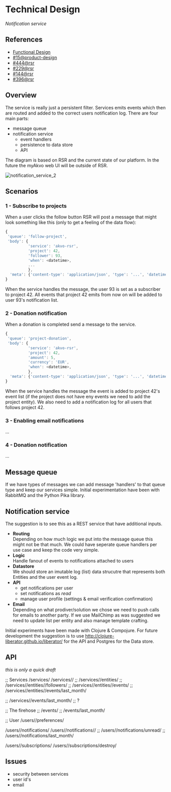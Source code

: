 # Technical Design
*Notification service*

## References
- [Functional Design](https://github.com/akvo/akvo-product-design/blob/master/services/NotificationService/15-NotificationService/FunctionalDesign/NotificationService.md)
- [#15@product-design](https://github.com/akvo/akvo-product-design/issues/15)
- [#444@rsr](https://github.com/akvo/akvo-rsr/issues/444)
- [#229@rsr](https://github.com/akvo/akvo-rsr/issues/229)
- [#144@rsr](https://github.com/akvo/akvo-rsr/issues/144)
- [#396@rsr](https://github.com/akvo/akvo-rsr/issues/396)


## Overview
The service is really just a persistent filter. Services emits events which then are routed and added to the correct users notification log. There are four main parts:
- message queue
- notification service
	- event handlers
	- persistence to data store
	- API

The diagram is based on RSR and the current state of our platform. In the future the myAkvo web UI will be outside of RSR.

![notification_service_2](https://f.cloud.github.com/assets/31837/2193228/7fe172f8-9879-11e3-9dde-b449a2f741b2.png)


## Scenarios

### 1 - Subscribe to projects
When a user clicks the follow button RSR will post a message that might look something like this (only to get a feeling of the data flow):

```javascript
{
 'queue': 'follow-project',
 'body': {
 		  'service': 'akvo-rsr',
 		  'project': 42,
          'follower': 93,
          'when': <datetime>,
          ...
          },
  'meta': {'content-type': 'application/json', 'type': '...', 'datetime': '?'}
}
```

When the service handles the message, the user 93 is set as a subscriber to project 42. All events that project 42 emits from now on will be added to user 93's notification list.


### 2 - Donation notification
When a donation is completed send a message to the service.

```javascript
{
 'queue': 'project-donation',
 'body': {
 		  'service': 'akvo-rsr',
 		  'project': 42,
 		  'amount': 5,
 		  'currency': 'EUR',
 		  'when': <datetime>,
          },
  'meta': {'content-type': 'application/json', 'type': '...', 'datetime': '?'}
}
```

When the service handles the message the event is added to project 42's event list (if the project does not have eny events we need to add the project entity). We also need to add a notification log for all users that follows project 42.


### 3 - Enabling email notifications
...

### 4 - Donation notification
...


## Message queue
If we have types of messages we can add message 'handlers' to that queue type and keep our services simple. Initial experimentation have been with RabbitMQ and the Python Pika library. 


## Notification service
The suggestion is to see this as a REST service that have additional inputs. 

- **Routing**  
  Depending on how much logic we put into the message queue this might not be that much. We could have seperate queue handlers per use case and keep the code very simple.
- **Logic**  
  Handle fanout of events to notifications attached to users
- **Datastore**  
  We should store an imutable log (list) data strucutre that represents both Entities and the user event log.
- **API**  
  - get notifications per user
  - set notifications as *read*
  - manage user profile (settings & email verification confirmation)
- **Email**  
  Depending on what prodiver/solution we chose we need to push calls for emails to another party. If we use MailChimp as was suggested we need to update list per entity and also manage template crafting.

Initial experiments have been made with Clojure & Compojure. For future development the suggestion is to use http://clojure-liberator.github.io/liberator/ for the API and Postgres for the Data store. 


## API
*this is only a quick draft*

;; Services
/services/
/services/<id>/
;; /services/<id>/entities/
;; /services/<id>/entities/<id>/followers/
;; /services/<id>/entities/<id>/events/
;; /services/<id>/entities/<id>/events/last_month/

;; /services/<id>/events/last_month/ ;; ?

;; The firehose
;; /events/
;; /events/last_month/

;; User
/users/<id>/preferences/

/users/<id>/notifications/
/users/<id>/notifications/<id>/
;; /users/<id>/notifications/unread/
;; /users/<id>/notifications/last_month/

/users/<id>/subscriptions/
/users/<id>/subscriptions/destroy/

## Issues
- security between services
- user id's
- email






